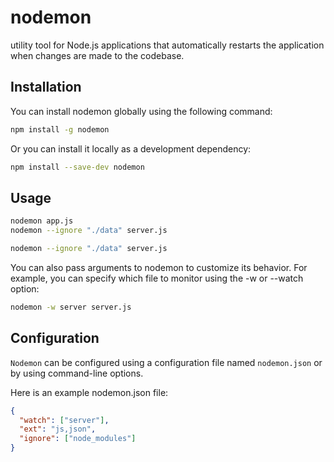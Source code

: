 # nodemon
utility tool for Node.js applications that automatically restarts the application when changes are made to the codebase.
## Installation
You can install nodemon globally using the following command:
```bash
npm install -g nodemon
```
Or you can install it locally as a development dependency:

```bash
npm install --save-dev nodemon
```
## Usage
```bash
nodemon app.js
nodemon --ignore "./data" server.js
```

```bash
nodemon --ignore "./data" server.js
```

You can also pass arguments to nodemon to customize its behavior. For example, you can specify which file to monitor using the -w or --watch option:
```bash
nodemon -w server server.js
```

## Configuration
`Nodemon` can be configured using a configuration file named `nodemon.json` or by using command-line options.

Here is an example nodemon.json file:
```json
{
  "watch": ["server"],
  "ext": "js,json",
  "ignore": ["node_modules"]
}

```